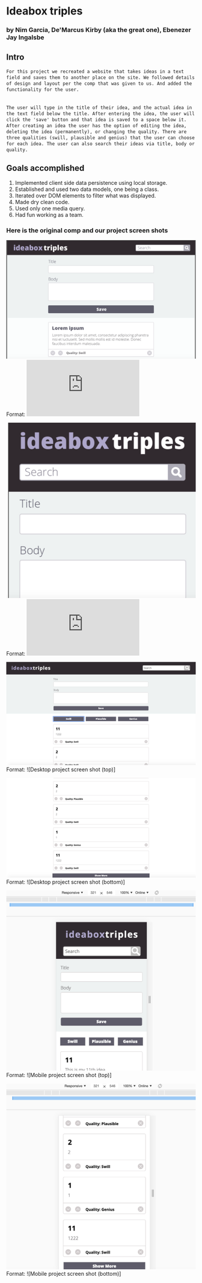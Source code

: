 # Ideabox triples
### by Nim Garcia, De'Marcus Kirby (aka the great one), Ebenezer Jay Ingalsbe
## Intro

	For this project we recreated a website that takes ideas in a text field and saves them to another place on the site. We followed details of design and layout per the comp that was given to us. And added the functionality for the user.


	The user will type in the title of their idea, and the actual idea in the text field below the title. After entering the idea, the user will click the 'save' button and that idea is saved to a space below it. After creating an idea the user has the option of editing the idea, deleting the idea (permanently), or changing the quality. There are three qualities (swill, plausible and genius) that the user can choose for each idea. The user can also search their ideas via title, body or quality.

## Goals accomplished

1.	Implemented client side data persistence using local storage.
2.	Established and used two data models, one being a class.
3.	Iterated over DOM elements to filter what was displayed.
4.	Made dry clean code.
5.	Used only one media query.
6.	Had fun working as a team.

### Here is the original comp and our project screen shots
![Screen shot for comp](images/compScreenShotDeskTop.png)
Format: ![Desktop comp screen shot](http://frontend.turing.io/projects/ideabox-triples.html)

![Screen shot for comp](images/compScreenShotMobile.png)
Format: ![Mobile comp screen shot](http://frontend.turing.io/projects/ideabox-triples.html)

![Screen shot for project](images/IdeaBoxScreenShotTop.png)
Format: ![Desktop project screen shot (top)]

![Screen shot for project](images/IdeaBoxScreenShotBottom.png)
Format: ![Desktop project screen shot (bottom)]

![Mobile screen shot](images/IdeaBoxScreenShotMobileTop.png)
Format: ![Mobile project screen shot (top)]

![Mobile screen shot](images/IdeaBoxScreenShotMobileBottom.png)
Format: ![Mobile project screen shot (bottom)]
